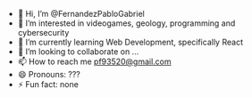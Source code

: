 - 👋 Hi, I’m @FernandezPabloGabriel
- 👀 I’m interested in videogames, geology, programming and cybersecurity
- 🌱 I’m currently learning Web Development, specifically React
- 💞️ I’m looking to collaborate on ...
- 📫 How to reach me pf93520@gmail.com
- 😄 Pronouns: ???
- ⚡ Fun fact: none

<!---
FernandezPabloGabriel/FernandezPabloGabriel is a ✨ special ✨ repository because its `README.md` (this file) appears on your GitHub profile.
You can click the Preview link to take a look at your changes.
--->
